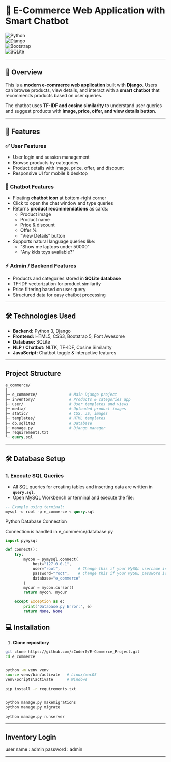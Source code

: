 # 🛒 E-Commerce Web Application with Smart Chatbot

![Python](https://img.shields.io/badge/Python-3.11-blue?logo=python&logoColor=white)  
![Django](https://img.shields.io/badge/Django-5.2-green?logo=django&logoColor=white)  
![Bootstrap](https://img.shields.io/badge/Bootstrap-5.3-purple?logo=bootstrap&logoColor=white)  
![SQLite](https://img.shields.io/badge/SQLite-3.42-orange?logo=sqlite&logoColor=white)  

---

## 🚀 Overview
This is a **modern e-commerce web application** built with **Django**. Users can browse products, view details, and interact with a **smart chatbot** that recommends products based on user queries.  

The chatbot uses **TF-IDF and cosine similarity** to understand user queries and suggest products with **image, price, offer, and view details button**.  

---

## 🎯 Features

### ✅ User Features
- User login and session management  
- Browse products by categories  
- Product details with image, price, offer, and discount  
- Responsive UI for mobile & desktop  

### 🤖 Chatbot Features
- Floating **chatbot icon** at bottom-right corner  
- Click to open the chat window and type queries  
- Returns **product recommendations** as cards:
  - Product image  
  - Product name  
  - Price & discount  
  - Offer %  
  - “View Details” button  
- Supports natural language queries like:
  - "Show me laptops under 50000"
  - "Any kids toys available?"

### ⚡ Admin / Backend Features
- Products and categories stored in **SQLite database**  
- TF-IDF vectorization for product similarity  
- Price filtering based on user query  
- Structured data for easy chatbot processing  

---

## 🛠️ Technologies Used
- **Backend:** Python 3, Django  
- **Frontend:** HTML5, CSS3, Bootstrap 5, Font Awesome  
- **Database:** SQLite  
- **NLP / Chatbot:** NLTK, TF-IDF, Cosine Similarity  
- **JavaScript:** Chatbot toggle & interactive features  

---


## Project Structure


```graphql
e_commerce/
│
├─ e_commerce/              # Main Django project
├─ inventory/               # Products & categories app
├─ user/                    # User templates and views
├─ media/                   # Uploaded product images
├─ static/                  # CSS, JS, images
├─ templates/               # HTML templates
├─ db.sqlite3               # Database
├─ manage.py                # Django manager
├─ requirements.txt
└─ query.sql
```

---

## 🛠️ Database Setup

### 1. Execute SQL Queries
- All SQL queries for creating tables and inserting data are written in **`query.sql`**.  
- Open MySQL Workbench or terminal and execute the file:

```sql
-- Example using terminal:
mysql -u root -p e_commerce < query.sql
```

Python Database Connection

Connection is handled in e_commerce/database.py

```py
import pymysql

def connect():
    try:
        mycon = pymysql.connect(
            host="127.0.0.1",
            user="root",        # Change this if your MySQL username is different
            password="root",    # Change this if your MySQL password is different
            database="e_commerce"
        )
        mycur = mycon.cursor()
        return mycon, mycur

    except Exception as e:
        print("Database.py Error:", e)
        return None, None

```


## 💻 Installation

1. **Clone repository**
```bash
git clone https://github.com/zCoder0/E-Commerce_Project.git
cd e_commerce


python -m venv venv
source venv/bin/activate   # Linux/macOS
venv\Scripts\activate      # Windows

pip install -r requirements.txt


python manage.py makemigrations
python manage.py migrate

python manage.py runserver

```


---
## Inventory Login


  user name : admin
  password : admin
  
---